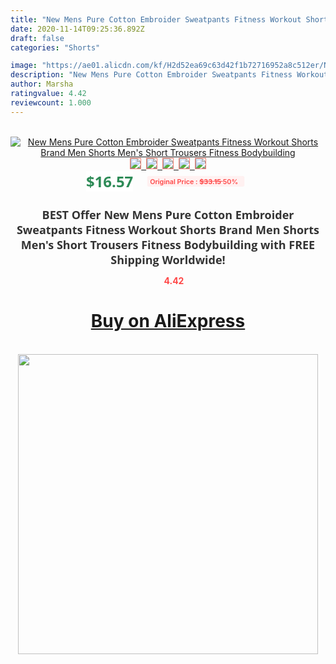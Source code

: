 ```yaml
---
title: "New Mens Pure Cotton Embroider Sweatpants Fitness Workout Shorts Brand Men Shorts Men's Short Trousers Fitness Bodybuilding"
date: 2020-11-14T09:25:36.892Z
draft: false
categories: "Shorts"

image: "https://ae01.alicdn.com/kf/H2d52ea69c63d42f1b72716952a8c512er/New-Mens-Pure-Cotton-Embroider-Sweatpants-Fitness-Workout-Shorts-Brand-Men-Shorts-Men-s-Short-Trousers.jpg"
description: "New Mens Pure Cotton Embroider Sweatpants Fitness Workout Shorts Brand Men Shorts Men's Short Trousers Fitness Bodybuilding"
author: Marsha
ratingvalue: 4.42
reviewcount: 1.000
---
```

<br>
<div style="text-align: center;">
<a href="https://s.click.aliexpress.com/e/_Atcxwl" target="_blank" rel="nofollow noopener noreferrer"><img alt="New Mens Pure Cotton Embroider Sweatpants Fitness Workout Shorts Brand Men Shorts Men's Short Trousers Fitness Bodybuilding" class="magnifier-image" src="https://ae01.alicdn.com/kf/H2d52ea69c63d42f1b72716952a8c512er/New-Mens-Pure-Cotton-Embroider-Sweatpants-Fitness-Workout-Shorts-Brand-Men-Shorts-Men-s-Short-Trousers.jpg_640x640.jpg">
<br>
<img style="border:1px solid salmon" src="https://ae01.alicdn.com/kf/H2d52ea69c63d42f1b72716952a8c512er/New-Mens-Pure-Cotton-Embroider-Sweatpants-Fitness-Workout-Shorts-Brand-Men-Shorts-Men-s-Short-Trousers.jpg_120x120.jpg">&nbsp;&nbsp;<img style="border:1px solid salmon" src="https://ae01.alicdn.com/kf/H01309bf928364601938c1fef0f52d655f/New-Mens-Pure-Cotton-Embroider-Sweatpants-Fitness-Workout-Shorts-Brand-Men-Shorts-Men-s-Short-Trousers.jpg_120x120.jpg">&nbsp;&nbsp;<img style="border:1px solid salmon" src="https://ae01.alicdn.com/kf/H1103a3f1cf4d4feda0cbabc0959a11553/New-Mens-Pure-Cotton-Embroider-Sweatpants-Fitness-Workout-Shorts-Brand-Men-Shorts-Men-s-Short-Trousers.jpg_120x120.jpg">&nbsp;&nbsp;<img style="border:1px solid salmon" src="https://ae01.alicdn.com/kf/H2d72f82400554bf0a94ba35d58de3440x/New-Mens-Pure-Cotton-Embroider-Sweatpants-Fitness-Workout-Shorts-Brand-Men-Shorts-Men-s-Short-Trousers.jpg_120x120.jpg">&nbsp;&nbsp;<img style="border:1px solid salmon" src="https://ae01.alicdn.com/kf/Hcfe09225d7bf4fed984bebdea96b6682p/New-Mens-Pure-Cotton-Embroider-Sweatpants-Fitness-Workout-Shorts-Brand-Men-Shorts-Men-s-Short-Trousers.jpg_120x120.jpg"></a></div><br0>
<div style="text-align: center;"><span style="background-color: white; border: 0px; box-sizing: border-box; color: seagreen; display: inline-block; font-family: &quot;open sans&quot; , &quot;arial&quot; , &quot;helvetica&quot; , sans-serif , &quot;heiti&quot;; font-size: 24px; font-stretch: inherit; font-weight: 700; line-height: inherit; margin: 0px 10px 0px 0px; padding: 0px; vertical-align: middle;">$16.57 </span>
<span style="background: rgb(255 , 241 , 241); border-radius: 3px; border: 0px; box-sizing: border-box; color: #ff4747; display: inline-block; font-family: inherit; font-size: 12px; font-stretch: inherit; font-style: inherit; font-variant: inherit; font-weight: 600; line-height: inherit; margin: 0px; padding: 2px 5px; transform: scale(0.9); vertical-align: middle;">Original Price : <b style="text-decoration: line-through;">$33.15 </b> 50%&nbsp;&nbsp;</span></div>
<h1 style="color: #333333; display: inline-block; font-family: &quot;open sans&quot; , &quot;arial&quot; , &quot;helvetica&quot; , sans-serif , &quot;heiti&quot;; font-size: 18px; font-stretch: inherit; font-weight: 700; text-align: center;">BEST Offer New Mens Pure Cotton Embroider Sweatpants Fitness Workout Shorts Brand Men Shorts Men's Short Trousers Fitness Bodybuilding with FREE Shipping Worldwide!</h1>
<div style="color: #ff4747; text-align: center;">
<img src="https://4.bp.blogspot.com/-M0ZcTcb-5uY/XleCXlxnR4I/AAAAAAAAAEc/OrjgMkXV1oMQFaCRZj5HQwOCBcu3w1FegCPcBGAYYCw/s1600/star.png" style="height: 15px;">&nbsp;<b>4.42</b></div>
<div class="button_cont" align="center"><a class="buynow_a" href="https://s.click.aliexpress.com/e/_Atcxwl" target="_blank" rel="nofollow noopener noreferrer"><H1>Buy on AliExpress</H1></a></div><br>
<div class="separator" style="clear: both; text-align: center;">
<img src="https://lh3.googleusercontent.com/-pTy5HemUv9M/XlePHvY0dAI/AAAAAAAAAE4/0nX5iRUoIWY8eMW9Dpxeirr157OZliDIgCLcBGAsYHQ/s1600/badge.gif" width="480">
</div>
